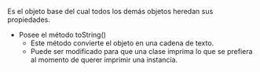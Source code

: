 Es el objeto base del cual todos los demás objetos heredan sus propiedades.

- Posee el método toString()
	- Este método convierte el objeto en una cadena de texto. 
	- Puede ser modificado para que una clase imprima lo que se prefiera al momento de querer imprimir una instancia.